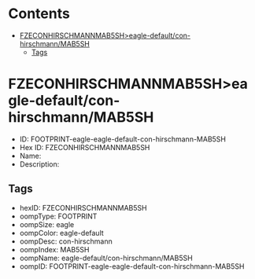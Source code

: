 



Contents
========

* [FZECONHIRSCHMANNMAB5SH>eagle-default/con-hirschmann/MAB5SH](#fzeconhirschmannmab5sheagle-defaultcon-hirschmannmab5sh)
	* [Tags](#tags)

# FZECONHIRSCHMANNMAB5SH>eagle-default/con-hirschmann/MAB5SH

- ID: FOOTPRINT-eagle-eagle-default-con-hirschmann-MAB5SH
- Hex ID: FZECONHIRSCHMANNMAB5SH
- Name: 
- Description: 

## Tags

- hexID: FZECONHIRSCHMANNMAB5SH
- oompType: FOOTPRINT
- oompSize: eagle
- oompColor: eagle-default
- oompDesc: con-hirschmann
- oompIndex: MAB5SH
- oompName: eagle-default/con-hirschmann/MAB5SH
- oompID: FOOTPRINT-eagle-eagle-default-con-hirschmann-MAB5SH

